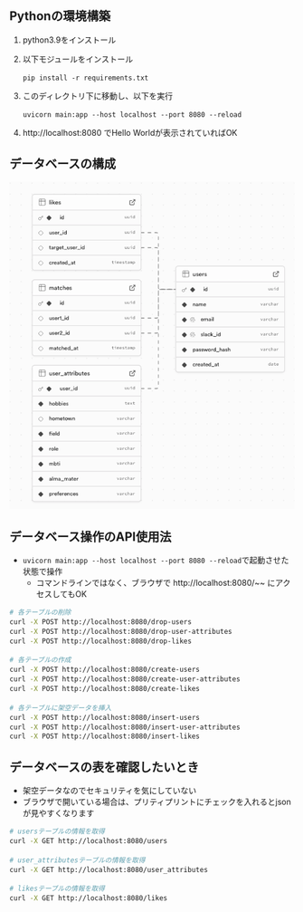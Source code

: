 ## Pythonの環境構築
1. python3.9をインストール

2. 以下モジュールをインストール

    `pip install -r requirements.txt`

3. このディレクトリ下に移動し、以下を実行

    `uvicorn main:app --host localhost --port 8080 --reload`

4. http://localhost:8080 でHello Worldが表示されていればOK

## データベースの構成
![alt text](image.png)

## データベース操作のAPI使用法
- `uvicorn main:app --host localhost --port 8080 --reload`で起動させた状態で操作
  - コマンドラインではなく、ブラウザで http://localhost:8080/~~ にアクセスしてもOK

```bash
# 各テーブルの削除
curl -X POST http://localhost:8080/drop-users
curl -X POST http://localhost:8080/drop-user-attributes
curl -X POST http://localhost:8080/drop-likes

# 各テーブルの作成
curl -X POST http://localhost:8080/create-users
curl -X POST http://localhost:8080/create-user-attributes
curl -X POST http://localhost:8080/create-likes

# 各テーブルに架空データを挿入
curl -X POST http://localhost:8080/insert-users
curl -X POST http://localhost:8080/insert-user-attributes
curl -X POST http://localhost:8080/insert-likes
```

## データベースの表を確認したいとき
- 架空データなのでセキュリティを気にしていない
- ブラウザで開いている場合は、プリティプリントにチェックを入れるとjsonが見やすくなります

```bash
# usersテーブルの情報を取得
curl -X GET http://localhost:8080/users

# user_attributesテーブルの情報を取得
curl -X GET http://localhost:8080/user_attributes

# likesテーブルの情報を取得
curl -X GET http://localhost:8080/likes
```
